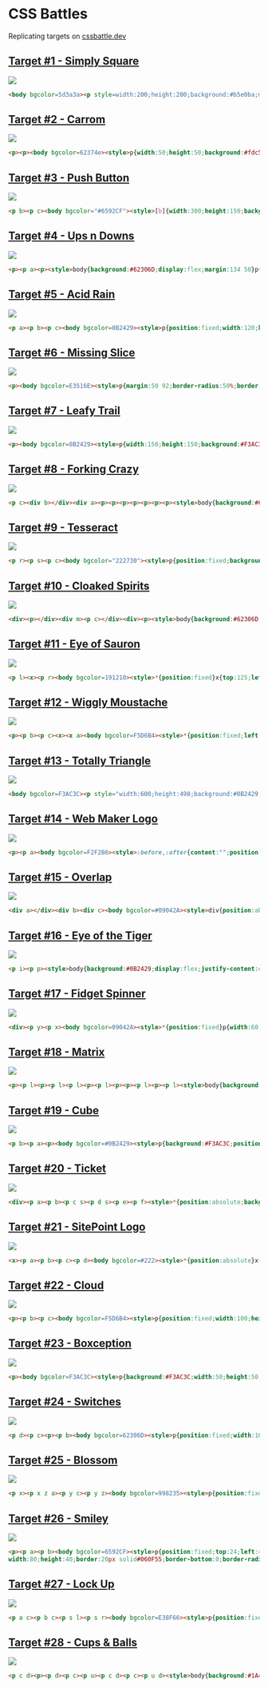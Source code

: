 # CSS Battles

Replicating targets on [cssbattle.dev](https://cssbattle.dev/)

## [Target #1 - Simply Square](https://cssbattle.dev/play/1)

![](https://cssbattle.dev/targets/1.png)

```HTML
<body bgcolor=5d3a3a><p style=width:200;height:200;background:#b5e0ba;margin:-8>
```

## [Target #2 - Carrom](https://cssbattle.dev/play/2)

![](https://cssbattle.dev/targets/2.png)

```HTML
<p><p><body bgcolor=62374e><style>p{width:50;height:50;background:#fdc57b;margin:50 0 100 42;box-shadow:250px 0#fdc57b
```

## [Target #3 - Push Button](https://cssbattle.dev/play/3)

![](https://cssbattle.dev/targets/3.png)

```HTML
<p b><p c><body bgcolor="#6592CF"><style>[b]{width:300;height:150;background:#243D83;margin:75 42}[c]{width:50;height:50;background:#EEB850;border-radius:50%;box-shadow:0 0 0 50px#243D83,0 0 0 100px#6592CF;margin:-175 167
```

## [Target #4 - Ups n Downs](https://cssbattle.dev/play/4)

![](https://cssbattle.dev/targets/4.png)

```HTML
<p><p a><p><style>body{background:#62306D;display:flex;margin:134 50}p{width:100;height:100;background:#F7EC7D;border-radius:0 0 50px 50px}[a]{transform:rotate(180deg);margin:-84 0
```

## [Target #5 - Acid Rain](https://cssbattle.dev/play/5)

![](https://cssbattle.dev/targets/5.png)

```HTML
<p a><p b><p c><body bgcolor=0B2429><style>p{position:fixed;width:120;height:120;background:#F3AC3C;border-radius:50% 0 50% 50%;top:14;left:200}[c]{top:134;left:80}[b]{top:74;left:140;background:#998235}[a]{border-radius:50%
```

## [Target #6 - Missing Slice](https://cssbattle.dev/play/6)

![](https://cssbattle.dev/targets/6.png)

```HTML
<p><body bgcolor=E3516E><style>p{margin:50 92;border-radius:50%;border:100px solid;border-color:#FADE8B transparent#F7F3D7#51B5A9;transform:rotate(45deg)
```

## [Target #7 - Leafy Trail](https://cssbattle.dev/play/7)

![](https://cssbattle.dev/targets/7.png)

```HTML
<p><body bgcolor=0B2429><style>p{width:150;height:150;background:#F3AC3C;border-radius:100px 0;margin:75 167;box-shadow:-50px 0#998235,-100px 0#1A4341
```

## [Target #8 - Forking Crazy](https://cssbattle.dev/play/8)

![](https://cssbattle.dev/targets/8.png)

```HTML
<p c><div b></div><div a><p><p><p><p><p><p><p><style>body{background:#6592CF;display:flex;justify-content:center}div{position:fixed}[a]{top:34;display:flex}[b]{bottom:50;width:140;height:140;background:#060F55;border-radius:50%}p{    width:20;height:130;background:#060F55;border-radius:10px}p:nth-child(even){background:#6592CF;height:110}[c]{margin:170 0
```

## [Target #9 - Tesseract](https://cssbattle.dev/play/9)

![](https://cssbattle.dev/targets/9.png)

```HTML
<p r><p s><p c><body bgcolor="222730"><style>p{position:fixed;background:#4CAAB3;top:59}[s]{padding:75;transform:rotate(45deg);box-shadow:0 0 0 50px#222730;left:125}[c]{width:50;height:50;background:#393E46;border-radius:50%;top:109;left:175}[r]{height:150;width:500;left:-10
```

## [Target #10 - Cloaked Spirits](https://cssbattle.dev/play/10)

![](https://cssbattle.dev/targets/10.png)

```HTML
<div><p></div><div m><p c></div><div><p><style>body{background:#62306D;margin:0 50;display:flex;align-items:flex-end}div{height:100;background:#F7EC7D}[m]{height:200}p{width:60;height:60;margin:-50 0;border-radius:50%;background:#E38F66;border:20px solid#AA445F}[c]{background:#AA445F;border-color:#E38F66
```

## [Target #11 - Eye of Sauron](https://cssbattle.dev/play/11)

![](https://cssbattle.dev/targets/11.png)

```HTML
<p l><x><p r><body bgcolor=191210><style>*{position:fixed}x{top:125;left:175;width:50;height:50;background:#84271C;border-radius:50%;box-shadow:0 0 0 25px#191210,0 0 0 45px#ECA03D}p{top:134;left:50;width:60;height:30;border:20px solid#ECA03D;border-top:0;border-radius:0 0 60px 60px}[r]{left:250;top:84;transform:rotate(180deg)
```

## [Target #12 - Wiggly Moustache](https://cssbattle.dev/play/12)

![](https://cssbattle.dev/targets/12.png)

```HTML
<p><p b><p c><x><x a><body bgcolor=F5D6B4><style>*{position:fixed;left:70}p{width:60;height:30;border:20px solid#D86F45;border-top:0;border-radius:0 0 60px 60px;top:134}[b]{left:150;top:84;transform:rotate(180deg)}[c]{left:230}x{width:20;height:20;background:#D86F45;border-radius:50%;top:140}[a]{left:310
```

## [Target #13 - Totally Triangle](https://cssbattle.dev/play/13)

![](https://cssbattle.dev/targets/13.png)

```HTML
<body bgcolor=F3AC3C><p style="width:600;height:498;background:#0B2429;transform:rotate(45deg)">
```

## [Target #14 - Web Maker Logo](https://cssbattle.dev/play/14)

![](https://cssbattle.dev/targets/14.png)

```HTML
<p><p a><body bgcolor=F2F2B6><style>:before,:after{content:"";position:fixed;top:85;left:60;border-top:130px solid#FF6D00;border-left:75px solid transparent;border-right:75px solid transparent}p:after{border-color:#FD4602 transparent transparent;margin:0 20}[a]{margin:300 -8;transform:rotate(180deg)}[a]:after{z-index:2}
```

## [Target #15 - Overlap](https://cssbattle.dev/play/15)

![](https://cssbattle.dev/targets/15.png)

```HTML
<div a></div><div b><div c><body bgcolor=#09042A><style>div{position:absolute;width: 150;height:150;border-radius:50%;overflow:hidden}[a]{margin:67;background:#7B3F61}[b]{margin:67 167;background:#E78481}[c]{margin:0 -100;background:#09042A
```

## [Target #16 - Eye of the Tiger](https://cssbattle.dev/play/16)

![](https://cssbattle.dev/targets/16.png)

```HTML
<p i><p p><style>body{background:#0B2429;display:flex;justify-content:center;align-items:center}[i]{width:200;height:200;background:#998235;border-radius:50% 0;transform:rotate(45deg)}[p]{position:fixed;border-radius:50%;width:50;height:50;background:#0B2429;box-shadow:0 0 0 45px#F3AC3C,0 0 0 65px#0B2429
```

## [Target #17 - Fidget Spinner](https://cssbattle.dev/play/17)

![](https://cssbattle.dev/targets/17.png)

```HTML
<div><p y><p x><body bgcolor=09042A><style>*{position:fixed}p{width:60;height:60;border-radius:50%}[y]{background:#F5BB9C;border:10px solid#09042A;top:41;left:160;-webkit-box-reflect:below 26px}[x]{border:10px solid#E78481;top:94;left:100;-webkit-box-reflect:right 40px}div{width:60;height:50;background:#E78481;top:124;left:170
```

## [Target #18 - Matrix](https://cssbattle.dev/play/18)

![](https://cssbattle.dev/targets/18.png)

```HTML
<p><p l><p><p l><p l><p><p l><p><p><p l><p><p l><style>body{background:#5C434C;margin:0}p{margin:10;width:80;height:80;background:#F09462;border-radius:100% 0 0;display:inline-block}[l]{background:#F5D6B4
```

## [Target #19 - Cube](https://cssbattle.dev/play/19)

![](https://cssbattle.dev/targets/19.png)

```HTML
<p b><p a><p><body bgcolor=#0B2429><style>p{background:#F3AC3C;position:fixed;width:100;height:100;top:120;left:150;transform:rotate(45deg)}[a]{background:#998235;transform:skewY(-45deg);left:130}[b]{background:#1A4341;transform:skewY(45deg);left:200}[a],[b]{width:70;height:70;top:64}
```

## [Target #20 - Ticket](https://cssbattle.dev/play/20)

![](https://cssbattle.dev/targets/20.png)

```HTML
<div><p a><p b><p c s><p d s><p e><p f><style>*{position:absolute;background:#62306D}div{width:140;height:100;background:#F7EC7D;border-right:60px solid#E38F66;margin:92}p{border-radius:50%;width:40;height:40;top:64}[c]{top:-26}[d]{top:74}[a],[e]{top:-36}[a],[b]{left:-20}[c],[d]{right:-10}[e],[f]{right:-80}[s]{width:20;height:20
```

## [Target #21 - SitePoint Logo](https://cssbattle.dev/play/21)

![](https://cssbattle.dev/targets/21.png)

```HTML
<x><p a><p b><p c><p d><body bgcolor=#222><style>*{position:absolute}x{width:82;height:130;top:77;left:150;transform:rotate(-45deg)}p{margin:0;width:100;height:30}[a]{background:#F2994A;border-radius:10px 0 0}[b]{background:#F2994A;border-radius:10px 0 5px}[c]{background:#2D9CDB;border-radius:0 0 10px;bottom:0;right:0}[d]{background:#2D9CDB;border-radius:5px 0 10px;right:0;bottom:0}[b],[d]{width:30;height:80
```

## [Target #22 - Cloud](https://cssbattle.dev/play/22)

![](https://cssbattle.dev/targets/22.png)

```HTML
<p><p b><p c><body bgcolor=F5D6B4><style>p{position:fixed;width:100;height:100;background:#D86F45;border-radius:50%;top:99;left:100}[b]{top:69;left:180}[c]{width:175;height:50;border-radius:50px;top:149;left:125
```

## [Target #23 - Boxception](https://cssbattle.dev/play/23)

![](https://cssbattle.dev/targets/23.png)

```HTML
<p><body bgcolor=F3AC3C><style>p{background:#F3AC3C;width:50;height:50;margin:200 142;box-shadow:-25px -25px 0 25px#998235,25px -75px 0 75px#1A4341
```

## [Target #24 - Switches](https://cssbattle.dev/play/24)

![](https://cssbattle.dev/targets/24.png)

```HTML
<p d><p c><p><p b><body bgcolor=62306D><style>p{position:fixed;width:100;height:100;background:#F7EC7D;border-radius:50%;top:84;left:80}[b]{left:220}[c],[d]{height:150;border-radius:50px}[c]{background:#AA445F;top:34}[d]{background:#E38F66;left:220
```

## [Target #25 - Blossom](https://cssbattle.dev/play/25)

![](https://cssbattle.dev/targets/25.png)

```HTML
<p x><p x z a><p y c><p y z><body bgcolor=998235><style>p{position:fixed;left:110;top:44;width:80;border-radius:0 50px}[x]{height:100;background:#1A4341}[y]{height:60;background:#F3AC3C}[a]{top:124}[c]{top:164}[z]{left:210;border-radius:50px 0
```

## [Target #26 - Smiley](https://cssbattle.dev/play/26)

![](https://cssbattle.dev/targets/26.png)

```HTML
<p><p a><p b><body bgcolor=6592CF><style>p{position:fixed;top:24;left:40;
width:80;height:40;border:20px solid#060F55;border-bottom:0;border-radius:80px 80px 0 0}[a]{left:240}[b]{transform:rotate(180deg);top:184;left:140
```

## [Target #27 - Lock Up](https://cssbattle.dev/play/27)

![](https://cssbattle.dev/targets/27.png)

```HTML
<p a c><p b c><p s l><p s r><body bgcolor=E38F66><style>p{position:fixed;background:#AA445F}[c]{border-radius:50%}[b]{width:80;height:80;box-shadow:0 0 0 30px#F7EC7D;top:94;left:160}[s]{width:70;height:70}[l]{top:64;left:130}[r]{top:134;left:200}[a]{width:200;height:200;left:100;top:34
```

## [Target #28 - Cups & Balls](https://cssbattle.dev/play/28)

![](https://cssbattle.dev/targets/28.png)

```HTML
<p c d><p><p d><p c><p u><p c d><p c><p u d><style>body{background:#1A4341;display:flex;justify-content:center;align-content:center;flex-wrap:wrap;margin:50}p{width:50;height:50;background:#F3AC3C;margin:10;border-radius:50% 50% 0 0}[u]{transform:rotate(180deg)}[c]{border-radius:50%}[d]{background:#998235
```
